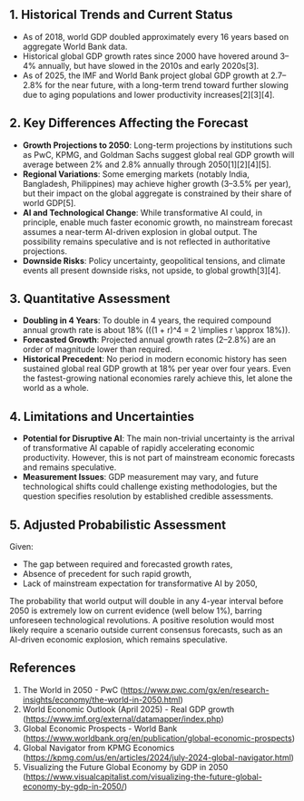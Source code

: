 ## 1. Historical Trends and Current Status

- As of 2018, world GDP doubled approximately every 16 years based on aggregate World Bank data.
- Historical global GDP growth rates since 2000 have hovered around 3–4% annually, but have slowed in the 2010s and early 2020s[3].
- As of 2025, the IMF and World Bank project global GDP growth at 2.7–2.8% for the near future, with a long-term trend toward further slowing due to aging populations and lower productivity increases[2][3][4].

## 2. Key Differences Affecting the Forecast

- **Growth Projections to 2050**: Long-term projections by institutions such as PwC, KPMG, and Goldman Sachs suggest global real GDP growth will average between 2% and 2.8% annually through 2050[1][2][4][5].
- **Regional Variations**: Some emerging markets (notably India, Bangladesh, Philippines) may achieve higher growth (3–3.5% per year), but their impact on the global aggregate is constrained by their share of world GDP[5].
- **AI and Technological Change**: While transformative AI could, in principle, enable much faster economic growth, no mainstream forecast assumes a near-term AI-driven explosion in global output. The possibility remains speculative and is not reflected in authoritative projections.
- **Downside Risks**: Policy uncertainty, geopolitical tensions, and climate events all present downside risks, not upside, to global growth[3][4].

## 3. Quantitative Assessment

- **Doubling in 4 Years**: To double in 4 years, the required compound annual growth rate is about 18% (\((1 + r)^4 = 2 \implies r \approx 18\%\)).
- **Forecasted Growth**: Projected annual growth rates (2–2.8%) are an order of magnitude lower than required.
- **Historical Precedent**: No period in modern economic history has seen sustained global real GDP growth at 18% per year over four years. Even the fastest-growing national economies rarely achieve this, let alone the world as a whole.

## 4. Limitations and Uncertainties

- **Potential for Disruptive AI**: The main non-trivial uncertainty is the arrival of transformative AI capable of rapidly accelerating economic productivity. However, this is not part of mainstream economic forecasts and remains speculative.
- **Measurement Issues**: GDP measurement may vary, and future technological shifts could challenge existing methodologies, but the question specifies resolution by established credible assessments.

## 5. Adjusted Probabilistic Assessment

Given:
- The gap between required and forecasted growth rates,
- Absence of precedent for such rapid growth,
- Lack of mainstream expectation for transformative AI by 2050,

The probability that world output will double in any 4-year interval before 2050 is extremely low on current evidence (well below 1%), barring unforeseen technological revolutions. A positive resolution would most likely require a scenario outside current consensus forecasts, such as an AI-driven economic explosion, which remains speculative.

## References

1. The World in 2050 - PwC (https://www.pwc.com/gx/en/research-insights/economy/the-world-in-2050.html)
2. World Economic Outlook (April 2025) - Real GDP growth (https://www.imf.org/external/datamapper/index.php)
3. Global Economic Prospects - World Bank (https://www.worldbank.org/en/publication/global-economic-prospects)
4. Global Navigator from KPMG Economics (https://kpmg.com/us/en/articles/2024/july-2024-global-navigator.html)
5. Visualizing the Future Global Economy by GDP in 2050 (https://www.visualcapitalist.com/visualizing-the-future-global-economy-by-gdp-in-2050/)